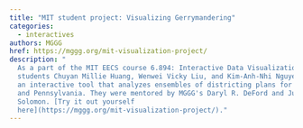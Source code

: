 ```yaml
---
title: "MIT student project: Visualizing Gerrymandering"
categories:
  - interactives
authors: MGGG
href: https://mggg.org/mit-visualization-project/
description: "
  As a part of the MIT EECS course 6.894: Interactive Data Visualization, MIT
  students Chuyan Millie Huang, Wenwei Vicky Liu, and Kim-Anh-Nhi Nguyen created
  an interactive tool that analyzes ensembles of districting plans for Virginia
  and Pennsylvania. They were mentored by MGGG's Daryl R. DeFord and Justin
  Solomon. [Try it out yourself
  here](https://mggg.org/mit-visualization-project/)."
---
```

